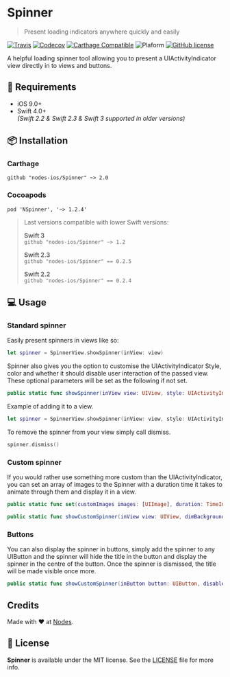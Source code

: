 # Spinner
> Present loading indicators anywhere quickly and easily

[![Travis](https://travis-ci.org/nodes-ios/Spinner.svg?branch=master)](https://travis-ci.org/nodes-ios/Spinner)
[![Codecov](https://img.shields.io/codecov/c/github/nodes-ios/Spinner.svg)](https://codecov.io/github/nodes-ios/Spinner)
[![Carthage Compatible](https://img.shields.io/badge/Carthage-compatible-4BC51D.svg?style=flat)](https://github.com/Carthage/Carthage)
![Plaform](https://img.shields.io/badge/platform-iOS-lightgrey.svg)
[![GitHub license](https://img.shields.io/badge/license-MIT-blue.svg)](https://github.com/nodes-ios/Spinner/blob/master/LICENSE)

A helpful loading spinner tool allowing you to present a UIActivityIndicator view directly in to views and buttons.

## 📝 Requirements

* iOS 9.0+
* Swift 4.0+  
*(Swift 2.2 & Swift 2.3 & Swift 3 supported in older versions)*

## 📦 Installation

### Carthage
~~~
github "nodes-ios/Spinner" ~> 2.0
~~~

### Cocoapods
~~~
pod 'NSpinner', '~> 1.2.4'
~~~

> Last versions compatible with lower Swift versions:  
>
> **Swift 3**  
> `github "nodes-ios/Spinner" ~> 1.2`
>
> **Swift 2.3**  
> `github "nodes-ios/Spinner" == 0.2.5`
>
> **Swift 2.2**  
> `github "nodes-ios/Spinner" == 0.2.4`

## 💻 Usage

### Standard spinner
Easily present spinners in views like so:

```swift
let spinner = SpinnerView.showSpinner(inView: view)
```

Spinner also gives you the option to customise the UIActivityIndicator Style, color and whether it should disable user interaction of the passed view. These optional parameters will be set as the following if not set.

```swift
public static func showSpinner(inView view: UIView, style: UIActivityIndicatorViewStyle = .white, color:UIColor? = nil, disablesUserInteraction: Bool = true, dimBackground: Bool = false) -> SpinnerView
```

Example of adding it to a view.

```swift
let spinner = SpinnerView.showSpinner(inView: view, style: UIActivityIndicatorViewStyle.white, color: UIColor.red, disablesUserInteraction: false, dimBackground: true)
```

To remove the spinner from your view simply call dismiss.

```swift
spinner.dismiss()
```

### Custom spinner
If you would rather use something more custom than the UIActivityIndicator, you can set an array of images to the Spinner with a duration time it takes to animate through them and display it in a view.

```swift
public static func set(customImages images: [UIImage], duration: TimeInterval)

public static func showCustomSpinner(inView view: UIView, dimBackground: Bool = false) -> SpinnerView
```

### Buttons
You can also display the spinner in buttons, simply add the spinner to any UIButton and the spinner will hide the title in the button and display the spinner in the centre of the button. Once the spinner is dismissed, the title will be made visible once more.

```swift
public static func showCustomSpinner(inButton button: UIButton, disablesUserInteraction:Bool = true) -> SpinnerView
```

## Credits
Made with ❤️ at [Nodes](http://nodesagency.com).

## 📄 License
**Spinner** is available under the MIT license. See the [LICENSE](https://github.com/nodes-ios/Spinner/blob/master/LICENSE) file for more info.
